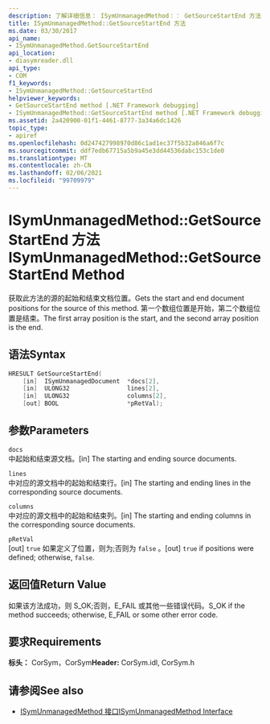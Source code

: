 ```yaml
---
description: 了解详细信息： ISymUnmanagedMethod：： GetSourceStartEnd 方法
title: ISymUnmanagedMethod::GetSourceStartEnd 方法
ms.date: 03/30/2017
api_name:
- ISymUnmanagedMethod.GetSourceStartEnd
api_location:
- diasymreader.dll
api_type:
- COM
f1_keywords:
- ISymUnmanagedMethod::GetSourceStartEnd
helpviewer_keywords:
- GetSourceStartEnd method [.NET Framework debugging]
- ISymUnmanagedMethod::GetSourceStartEnd method [.NET Framework debugging]
ms.assetid: 2a420900-01f1-4461-8777-3a34a6dc1426
topic_type:
- apiref
ms.openlocfilehash: 0d247427998970d86c1ad1ec37f5b32a846a6f7c
ms.sourcegitcommit: ddf7edb67715a5b9a45e3dd44536dabc153c1de0
ms.translationtype: MT
ms.contentlocale: zh-CN
ms.lasthandoff: 02/06/2021
ms.locfileid: "99709979"
---
```

# <a name="isymunmanagedmethodgetsourcestartend-method"></a><span data-ttu-id="a87ad-103">ISymUnmanagedMethod::GetSourceStartEnd 方法</span><span class="sxs-lookup"><span data-stu-id="a87ad-103">ISymUnmanagedMethod::GetSourceStartEnd Method</span></span>

<span data-ttu-id="a87ad-104">获取此方法的源的起始和结束文档位置。</span><span class="sxs-lookup"><span data-stu-id="a87ad-104">Gets the start and end document positions for the source of this method.</span></span> <span data-ttu-id="a87ad-105">第一个数组位置是开始，第二个数组位置是结束。</span><span class="sxs-lookup"><span data-stu-id="a87ad-105">The first array position is the start, and the second array position is the end.</span></span>  
  
## <a name="syntax"></a><span data-ttu-id="a87ad-106">语法</span><span class="sxs-lookup"><span data-stu-id="a87ad-106">Syntax</span></span>  
  
```cpp  
HRESULT GetSourceStartEnd(  
    [in]  ISymUnmanagedDocument  *docs[2],  
    [in]  ULONG32                lines[2],  
    [in]  ULONG32                columns[2],  
    [out] BOOL                   *pRetVal);  
```  
  
## <a name="parameters"></a><span data-ttu-id="a87ad-107">参数</span><span class="sxs-lookup"><span data-stu-id="a87ad-107">Parameters</span></span>  

 `docs`  
 <span data-ttu-id="a87ad-108">中起始和结束源文档。</span><span class="sxs-lookup"><span data-stu-id="a87ad-108">[in] The starting and ending source documents.</span></span>  
  
 `lines`  
 <span data-ttu-id="a87ad-109">中对应的源文档中的起始和结束行。</span><span class="sxs-lookup"><span data-stu-id="a87ad-109">[in] The starting and ending lines in the corresponding source documents.</span></span>  
  
 `columns`  
 <span data-ttu-id="a87ad-110">中对应的源文档中的起始和结束列。</span><span class="sxs-lookup"><span data-stu-id="a87ad-110">[in] The starting and ending columns in the corresponding source documents.</span></span>  
  
 `pRetVal`  
 <span data-ttu-id="a87ad-111">[out] `true` 如果定义了位置，则为;否则为 `false` 。</span><span class="sxs-lookup"><span data-stu-id="a87ad-111">[out] `true` if positions were defined; otherwise, `false`.</span></span>  
  
## <a name="return-value"></a><span data-ttu-id="a87ad-112">返回值</span><span class="sxs-lookup"><span data-stu-id="a87ad-112">Return Value</span></span>  

 <span data-ttu-id="a87ad-113">如果该方法成功，则 S_OK;否则，E_FAIL 或其他一些错误代码。</span><span class="sxs-lookup"><span data-stu-id="a87ad-113">S_OK if the method succeeds; otherwise, E_FAIL or some other error code.</span></span>  
  
## <a name="requirements"></a><span data-ttu-id="a87ad-114">要求</span><span class="sxs-lookup"><span data-stu-id="a87ad-114">Requirements</span></span>  

 <span data-ttu-id="a87ad-115">**标头：** CorSym，CorSym</span><span class="sxs-lookup"><span data-stu-id="a87ad-115">**Header:** CorSym.idl, CorSym.h</span></span>  
  
## <a name="see-also"></a><span data-ttu-id="a87ad-116">请参阅</span><span class="sxs-lookup"><span data-stu-id="a87ad-116">See also</span></span>

- [<span data-ttu-id="a87ad-117">ISymUnmanagedMethod 接口</span><span class="sxs-lookup"><span data-stu-id="a87ad-117">ISymUnmanagedMethod Interface</span></span>](isymunmanagedmethod-interface.md)
